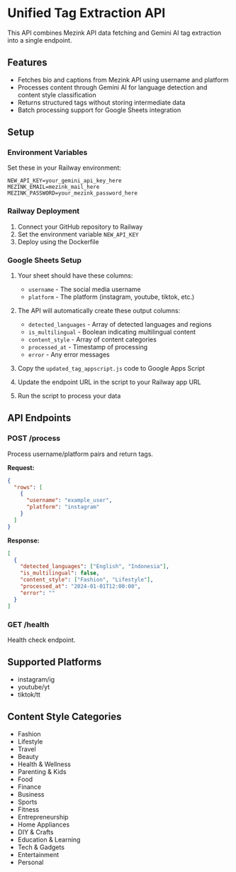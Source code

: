 # Unified Tag Extraction API

This API combines Mezink API data fetching and Gemini AI tag extraction into a single endpoint.

## Features

- Fetches bio and captions from Mezink API using username and platform
- Processes content through Gemini AI for language detection and content style classification
- Returns structured tags without storing intermediate data
- Batch processing support for Google Sheets integration

## Setup

### Environment Variables

Set these in your Railway environment:

```
NEW_API_KEY=your_gemini_api_key_here
MEZINK_EMAIL=mezink_mail_here
MEZINK_PASSWORD=your_mezink_password_here
```

### Railway Deployment

1. Connect your GitHub repository to Railway
2. Set the environment variable `NEW_API_KEY`
3. Deploy using the Dockerfile

### Google Sheets Setup

1. Your sheet should have these columns:
   - `username` - The social media username
   - `platform` - The platform (instagram, youtube, tiktok, etc.)

2. The API will automatically create these output columns:
   - `detected_languages` - Array of detected languages and regions
   - `is_multilingual` - Boolean indicating multilingual content
   - `content_style` - Array of content categories
   - `processed_at` - Timestamp of processing
   - `error` - Any error messages

3. Copy the `updated_tag_appscript.js` code to Google Apps Script
4. Update the endpoint URL in the script to your Railway app URL
5. Run the script to process your data

## API Endpoints

### POST /process

Process username/platform pairs and return tags.

**Request:**
```json
{
  "rows": [
    {
      "username": "example_user",
      "platform": "instagram"
    }
  ]
}
```

**Response:**
```json
[
  {
    "detected_languages": ["English", "Indonesia"],
    "is_multilingual": false,
    "content_style": ["Fashion", "Lifestyle"],
    "processed_at": "2024-01-01T12:00:00",
    "error": ""
  }
]
```

### GET /health

Health check endpoint.

## Supported Platforms

- instagram/ig
- youtube/yt
- tiktok/tt

## Content Style Categories

- Fashion
- Lifestyle
- Travel
- Beauty
- Health & Wellness
- Parenting & Kids
- Food
- Finance
- Business
- Sports
- Fitness
- Entrepreneurship
- Home Appliances
- DIY & Crafts
- Education & Learning
- Tech & Gadgets
- Entertainment
- Personal 
